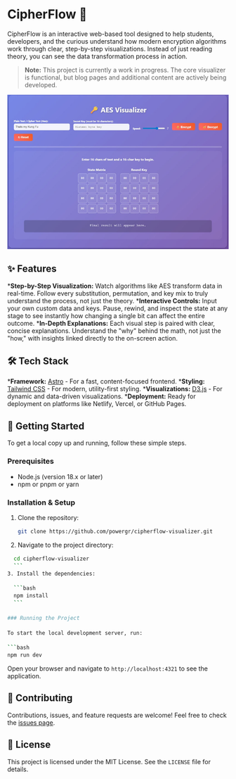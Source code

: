 # CipherFlow 🔑

CipherFlow is an interactive web-based tool designed to help students, developers, and the curious understand how modern encryption algorithms work through clear, step-by-step visualizations. Instead of just reading theory, you can see the data transformation process in action.

> **Note:** This project is currently a work in progress. The core visualizer is functional, but blog pages and additional content are actively being developed.

![CipherFlow AES Visualizer](./public/images/hero-visualizer.jpg)

## ✨ Features

***Step-by-Step Visualization:** Watch algorithms like AES transform data in real-time. Follow every substitution, permutation, and key mix to truly understand the process, not just the theory.
***Interactive Controls:** Input your own custom data and keys. Pause, rewind, and inspect the state at any stage to see instantly how changing a single bit can affect the entire outcome.
***In-Depth Explanations:** Each visual step is paired with clear, concise explanations. Understand the "why" behind the math, not just the "how," with insights linked directly to the on-screen action.

## 🛠️ Tech Stack

***Framework:** [Astro](https://astro.build/) - For a fast, content-focused frontend.
***Styling:** [Tailwind CSS](https://tailwindcss.com/) - For modern, utility-first styling.
***Visualizations:** [D3.js](https://d3js.org/) - For dynamic and data-driven visualizations.
***Deployment:** Ready for deployment on platforms like Netlify, Vercel, or GitHub Pages.

## 🚀 Getting Started

To get a local copy up and running, follow these simple steps.

### Prerequisites

* Node.js (version 18.x or later)
* npm or pnpm or yarn

### Installation & Setup

1. Clone the repository:

    ```bash
    git clone https://github.com/powergr/cipherflow-visualizer.git
    ```

2. Navigate to the project directory:

  ```bash
    cd cipherflow-visualizer
    ```
3. Install the dependencies:
    
    ```bash
    npm install
    ```

### Running the Project

To start the local development server, run:

```bash
npm run dev
 ```

Open your browser and navigate to `http://localhost:4321` to see the application.

## 🤝 Contributing

Contributions, issues, and feature requests are welcome! Feel free to check the [issues page](https://github.com/powergr/cipherflow-visualizer/issues).

## 📄 License

This project is licensed under the MIT License. See the `LICENSE` file for details.
